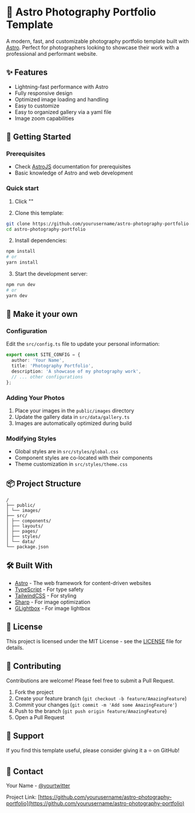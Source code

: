 # 📸 Astro Photography Portfolio Template

A modern, fast, and customizable photography portfolio template built with [Astro](https://astro.build).
Perfect for photographers looking to showcase their work with a professional and performant website.

## ✨ Features

- Lightning-fast performance with Astro
- Fully responsive design
- Optimized image loading and handling
- Easy to customize
- Easy to organized gallery via a yaml file
- Image zoom capabilities

## 🚀 Getting Started

### Prerequisites

- Check [AstroJS](https://docs.astro.build/en/install-and-setup/) documentation for prerequisites
- Basic knowledge of Astro and web development

### Quick start

1. Click ""

1. Clone this template:

```bash
git clone https://github.com/yourusername/astro-photography-portfolio
cd astro-photography-portfolio
```

2. Install dependencies:

```bash
npm install
# or
yarn install
```

3. Start the development server:

```bash
npm run dev
# or
yarn dev
```

## 📝 Make it your own

### Configuration

Edit the `src/config.ts` file to update your personal information:

```typescript
export const SITE_CONFIG = {
  author: 'Your Name',
  title: 'Photography Portfolio',
  description: 'A showcase of my photography work',
  // ... other configurations
};
```

### Adding Your Photos

1. Place your images in the `public/images` directory
2. Update the gallery data in `src/data/gallery.ts`
3. Images are automatically optimized during build

### Modifying Styles

- Global styles are in `src/styles/global.css`
- Component styles are co-located with their components
- Theme customization in `src/styles/theme.css`

## 📦 Project Structure

```
/
├── public/
│ └── images/
├── src/
│ ├── components/
│ ├── layouts/
│ ├── pages/
│ ├── styles/
│ └── data/
└── package.json
```

## 🛠️ Built With

- [Astro](https://astro.build) - The web framework for content-driven websites
- [TypeScript](https://www.typescriptlang.org/) - For type safety
- [TailwindCSS](https://tailwindcss.com) - For styling
- [Sharp](https://sharp.pixelplumbing.com/) - For image optimization
- [GLightbox](https://biati-digital.github.io/glightbox/) - For image lightbox

## 📄 License

This project is licensed under the MIT License - see the [LICENSE](LICENSE) file for details.

## 🤝 Contributing

Contributions are welcome! Please feel free to submit a Pull Request.

1. Fork the project
2. Create your feature branch (`git checkout -b feature/AmazingFeature`)
3. Commit your changes (`git commit -m 'Add some AmazingFeature'`)
4. Push to the branch (`git push origin feature/AmazingFeature`)
5. Open a Pull Request

## 💖 Support

If you find this template useful, please consider giving it a ⭐️ on GitHub!

## 📧 Contact

Your Name - [@yourtwitter](https://twitter.com/yourtwitter)

Project Link: [https://github.com/yourusername/astro-photography-portfolio](https://github.com/yourusername/astro-photography-portfolio)
